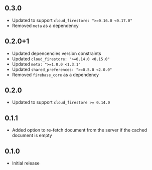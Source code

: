 ## 0.3.0

  * Updated to support `cloud_firestore: ">=0.16.0 <0.17.0"`
  * Removed `meta` as a dependency

## 0.2.0+1

  * Updated depencencies version constraints
  * Updated `cloud_firestore: ">=0.14.0 <0.15.0"`
  * Updated `meta: ">=1.0.0 <1.3.1"`
  * Updated `shared_preferences: ">=0.5.0 <2.0.0"`
  * Removed `firebase_core` as a dependency

## 0.2.0

  * Updated to support `cloud_firestore >= 0.14.0`

## 0.1.1

  * Added option to re-fetch document from the server if the cached document is empty

## 0.1.0 

  * Initial release
